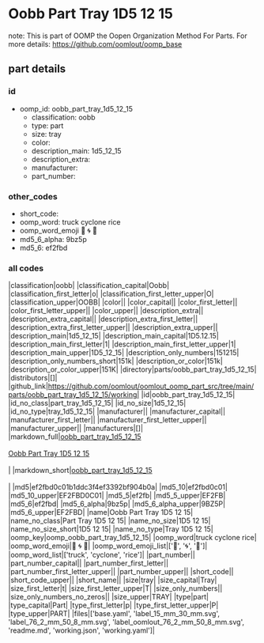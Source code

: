 # Oobb Part Tray 1D5 12 15  

note: This is part of OOMP the Oopen Organization Method For Parts. For more details: https://github.com/oomlout/oomp_base

##  part details





### id
* oomp_id: oobb_part_tray_1d5_12_15
  * classification: oobb
  * type: part
  * size: tray
  * color: 
  * description_main: 1d5_12_15
  * description_extra: 
  * manufacturer: 
  * part_number: 

### other_codes
* short_code: 
* oomp_word: truck cyclone rice
* oomp_word_emoji :truck: :cyclone: :rice:
* md5_6_alpha: 9bz5p
* md5_6: ef2fbd

### all codes 
|classification|oobb|
|classification_capital|Oobb|
|classification_first_letter|o|
|classification_first_letter_upper|O|
|classification_upper|OOBB|
|color||
|color_capital||
|color_first_letter||
|color_first_letter_upper||
|color_upper||
|description_extra||
|description_extra_capital||
|description_extra_first_letter||
|description_extra_first_letter_upper||
|description_extra_upper||
|description_main|1d5_12_15|
|description_main_capital|1D5.12.15|
|description_main_first_letter|1|
|description_main_first_letter_upper|1|
|description_main_upper|1D5_12_15|
|description_only_numbers|151215|
|description_only_numbers_short|151k|
|description_or_color|151k|
|description_or_color_upper|151K|
|directory|parts/oobb_part_tray_1d5_12_15|
|distributors|[]|
|github_link|https://github.com/oomlout/oomlout_oomp_part_src/tree/main/parts/oobb_part_tray_1d5_12_15/working|
|id|oobb_part_tray_1d5_12_15|
|id_no_class|part_tray_1d5_12_15|
|id_no_size|1d5_12_15|
|id_no_type|tray_1d5_12_15|
|manufacturer||
|manufacturer_capital||
|manufacturer_first_letter||
|manufacturer_first_letter_upper||
|manufacturer_upper||
|manufacturers|[]|
|markdown_full|[oobb_part_tray_1d5_12_15](https://github.com/oomlout/oomlout_oomp_part_src/tree/main/parts/oobb_part_tray_1d5_12_15/working)<br>[](https://github.com/oomlout/oomlout_oomp_part_src/tree/main/parts/oobb_part_tray_1d5_12_15/working)<br>[Oobb Part Tray 1D5 12 15](https://github.com/oomlout/oomlout_oomp_part_src/tree/main/parts/oobb_part_tray_1d5_12_15/working)<br><br>|
|markdown_short|[oobb_part_tray_1d5_12_15](https://github.com/oomlout/oomlout_oomp_part_src/tree/main/parts/oobb_part_tray_1d5_12_15/working)<br><br>|
|md5|ef2fbd0c01b1ddc3f4ef3392bf904b0a|
|md5_10|ef2fbd0c01|
|md5_10_upper|EF2FBD0C01|
|md5_5|ef2fb|
|md5_5_upper|EF2FB|
|md5_6|ef2fbd|
|md5_6_alpha|9bz5p|
|md5_6_alpha_upper|9BZ5P|
|md5_6_upper|EF2FBD|
|name|Oobb Part Tray 1D5 12 15|
|name_no_class|Part Tray 1D5 12 15|
|name_no_size|1D5 12 15|
|name_no_size_short|1D5 12 15|
|name_no_type|Tray 1D5 12 15|
|oomp_key|oomp_oobb_part_tray_1d5_12_15|
|oomp_word|truck cyclone rice|
|oomp_word_emoji|:truck: :cyclone: :rice:|
|oomp_word_emoji_list|[':truck:', ':cyclone:', ':rice:']|
|oomp_word_list|['truck', 'cyclone', 'rice']|
|part_number||
|part_number_capital||
|part_number_first_letter||
|part_number_first_letter_upper||
|part_number_upper||
|short_code||
|short_code_upper||
|short_name||
|size|tray|
|size_capital|Tray|
|size_first_letter|t|
|size_first_letter_upper|T|
|size_only_numbers||
|size_only_numbers_no_zeros||
|size_upper|TRAY|
|type|part|
|type_capital|Part|
|type_first_letter|p|
|type_first_letter_upper|P|
|type_upper|PART|
|files|['base.yaml', 'label_15_mm_30_mm.svg', 'label_76_2_mm_50_8_mm.svg', 'label_oomlout_76_2_mm_50_8_mm.svg', 'readme.md', 'working.json', 'working.yaml']|
